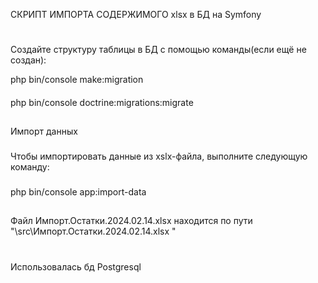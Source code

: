 СКРИПТ ИМПОРТА СОДЕРЖИМОГО xlsx в БД на Symfony
#
Создайте структуру таблицы в БД с помощью команды(если ещё не создан):

php bin/console make:migration
####
php bin/console doctrine:migrations:migrate
##

Импорт данных
###
Чтобы импортировать данные из xslx-файла, выполните следующую команду:
###
php bin/console app:import-data

##
###
Файл Импорт.Остатки.2024.02.14.xlsx находится по пути "\src\Импорт.Остатки.2024.02.14.xlsx "

###
#
Использовалась бд Postgresql

